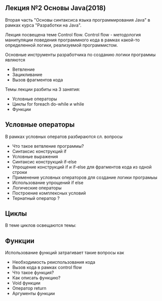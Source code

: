 ## Лекция №2 Основы Java(2018)

Вторая часть "Основы синтаксиса языка программирования Java" в рамках курса "Разработки на Java".

Лекция посвещена теме Control flow. Control flow - методология манипуляции поведения программного кода в рамках какой-то определенной логики, реализуемой программистом. 

Основные инструменты разработчика по созданию логики программы являются

- Ветвление
- Зацикливание
- Вызов фрагментов кода

Темы лекции разбиты на 3 занятия:

- Условные операторы
- Циклы  for foreach do-while и while
- Функции

## Условные операторы

В рамках условных оператов разбираются сл. вопросы

- Что такое ветвление программы?
- Синтаксис конструкций if
- Условные выражения
- Синтаксис конструкций if-else
- Упрощение конструкций if и if-else для фрагментов кода из одной строки
- Применение условных операторов для создание логики програмыы
- Использование упрощений if else
- Логические операторы
- Построение комплексных условий   
- Тернатный оператор ?

## Циклы

В теме циклов освещаются темы:


## Функции

Использование функций затрагивает такие вопросы как

- Необходимость реиспользования кода
- Вызов кода в рамках control flow
- Что такое функция?
- Как описать функцию?
- Void функции
- Оператор  return
- Аргументы функции